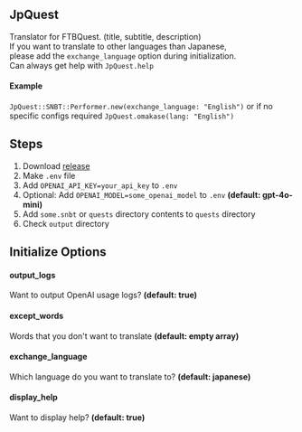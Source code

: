 ## JpQuest

Translator for FTBQuest. (title, subtitle, description)  
If you want to translate to other languages than Japanese,  
please add the `exchange_language` option during initialization.  
Can always get help with `JpQuest.help`

#### Example

`JpQuest::SNBT::Performer.new(exchange_language: "English")`
or if no specific configs required
`JpQuest.omakase(lang: "English")`

## Steps

1. Download [release](https://github.com/milkeclair/jp_quest/releases)
2. Make `.env` file
3. Add `OPENAI_API_KEY=your_api_key` to `.env`
4. Optional: Add `OPENAI_MODEL=some_openai_model` to `.env` **(default: gpt-4o-mini)**
5. Add `some.snbt` or `quests` directory contents to `quests` directory
6. Check `output` directory

## Initialize Options

#### output_logs

Want to output OpenAI usage logs?
**(default: true)**

#### except_words

Words that you don't want to translate
**(default: empty array)**

#### exchange_language

Which language do you want to translate to?
**(default: japanese)**

#### display_help

Want to display help?
**(default: true)**
